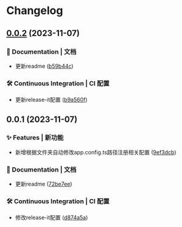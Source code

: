 # Changelog

## [0.0.2](https://github.com/loclink/taro-plugin-auto-path/compare/v0.0.1...v0.0.2) (2023-11-07)


### 📝 Documentation | 文档

* 更新readme ([b59b44c](https://github.com/loclink/taro-plugin-auto-path/commit/b59b44cbd1bf213efb2d75045f41d49ae1c07f82))


### 🛠️ Continuous Integration | CI 配置

* 更新release-it配置 ([b9a560f](https://github.com/loclink/taro-plugin-auto-path/commit/b9a560fc04a0e1328acf4c6726fedeb3c6026783))

## 0.0.1 (2023-11-07)


### ✨ Features | 新功能

* 新增根据文件夹自动修改app.config.ts路径注册相关配置 ([9ef3dcb](https://github.com/loclink/taro-plugin-auto-path/commit/9ef3dcb72f44adb128b7a975c5e7d15174942a9b))


### 📝 Documentation | 文档

* 更新readme ([72be7ee](https://github.com/loclink/taro-plugin-auto-path/commit/72be7eedb68f5406055fc793d569a0996b66d88f))


### 🛠️ Continuous Integration | CI 配置

* 修改release-it配置 ([d874a5a](https://github.com/loclink/taro-plugin-auto-path/commit/d874a5a30f4d44f80e04f33c1c02ab1943476b65))